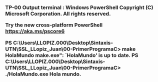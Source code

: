 <h3> TP-00  
 Output terminal :
 Windows PowerShell
Copyright (C) Microsoft Corporation. All rights reserved.

Try the new cross-platform PowerShell https://aka.ms/pscore6

PS C:\Users\LLOPIZ.000\Desktop\Sintaxis-UTN\SSL_LLopiz_Juan\00-PrimerProgramaC> make HolaMundo
make.exe": `HolaMundo' is up to date.
PS C:\Users\LLOPIZ.000\Desktop\Sintaxis-UTN\SSL_LLopiz_Juan\00-PrimerProgramaC> ./HolaMundo.exe
Hola mundo.